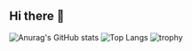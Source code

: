 ## Hi there 👋

<!--
**ytzeng2000/ytzeng2000** is a ✨ _special_ ✨ repository because its `README.md` (this file) appears on your GitHub profile.

Here are some ideas to get you started:

- 🔭 I’m currently working on ...
- 🌱 I’m currently learning ...
- 👯 I’m looking to collaborate on ...
- 🤔 I’m looking for help with ...
- 💬 Ask me about ...
- 📫 How to reach me: ...
- 😄 Pronouns: ...
- ⚡ Fun fact: ...
-->

![Anurag's GitHub stats](https://github-readme-stats.vercel.app/api?username=ytzeng2000)
![Top Langs](https://github-readme-stats.vercel.app/api/top-langs/?username=ytzeng2000)
![trophy](https://github-profile-trophy.vercel.app/?username=ytzeng2000)
